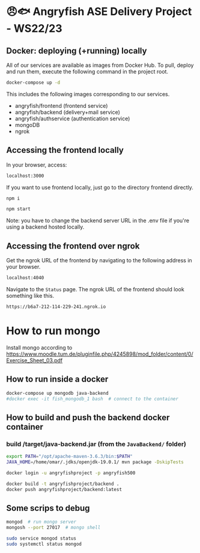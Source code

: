 # 😠🐟 Angryfish ASE Delivery Project - WS22/23

## Docker: deploying (+running) locally

All of our services are available as images from Docker Hub.
To pull, deploy and run them, execute the following command in the project root.
```bash
docker-compose up -d
```
This includes the following images corresponding to our services.
- angryfish/frontend (frontend service)
- angryfish/backend (delivery+mail service)
- angryfish/authservice (authentication service)
- mongoDB
- ngrok

## Accessing the frontend locally
In your browser, access:
```bash
localhost:3000
```
If you want to use frontend locally, just go to the directory frontend directly.
```bash
npm i
```

```bash
npm start
```
Note: you have to change the backend server URL in the .env file if you're using a backend hosted locally. 


## Accessing the frontend over ngrok

Get the ngrok URL of the frontend by navigating to the following address in your browser.
```bash
localhost:4040
```
Navigate to the `Status` page. The ngrok URL of the frontend should look something like this.
```bash
https://b6a7-212-114-229-241.ngrok.io
```

# How to run mongo

Install mongo according to 
https://www.moodle.tum.de/pluginfile.php/4245898/mod_folder/content/0/Exercise_Sheet_03.pdf

## How to run inside a docker
```bash
docker-compose up mongodb java-backend
#docker exec -it fish_mongodb_1 bash  # connect to the container
```

## How to build and push the backend docker container

### build /target/java-backend.jar (from the `JavaBackend/` folder)
```bash
export PATH="/opt/apache-maven-3.6.3/bin:$PATH"
JAVA_HOME=/home/omar/.jdks/openjdk-19.0.1/ mvn package -DskipTests

docker login -u angryfishproject -p angryfish500

docker build -t angryfishproject/backend .
docker push angryfishproject/backend:latest 
```

## Some scrips to debug

```bash
mongod  # run mongo server
mongosh --port 27017  # mongo shell

sudo service mongod status
sudo systemctl status mongod
```
